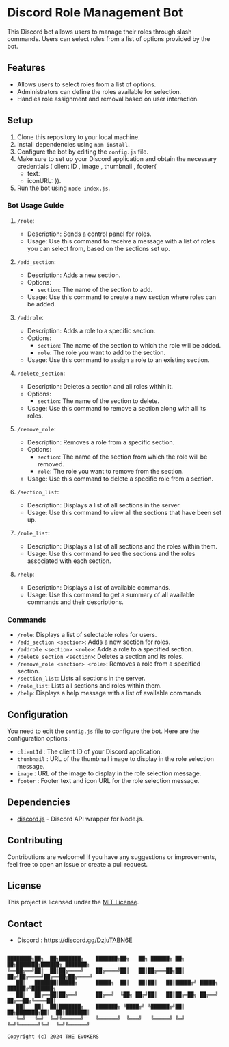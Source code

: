 # Discord Role Management Bot

This Discord bot allows users to manage their roles through slash commands. Users can select roles from a list of options provided by the bot.

## Features

- Allows users to select roles from a list of options.
- Administrators can define the roles available for selection.
- Handles role assignment and removal based on user interaction.

## Setup

1. Clone this repository to your local machine.
2. Install dependencies using `npm install`.
3. Configure the bot by editing the `config.js` file.
4. Make sure to set up your Discord application and obtain the necessary credentials 
(
   client ID , image , thumbnail , footer{
      - text: 
      - iconURL:
   }).
5. Run the bot using `node index.js`.


### Bot Usage Guide

1. `/role`:
   - Description: Sends a control panel for roles.
   - Usage: Use this command to receive a message with a list of roles you can select from, based on the sections set up.

2. `/add_section`:
   - Description: Adds a new section.
   - Options: 
     - `section`: The name of the section to add.
   - Usage: Use this command to create a new section where roles can be added.

3. `/addrole`:
   - Description: Adds a role to a specific section.
   - Options:
     - `section`: The name of the section to which the role will be added.
     - `role`: The role you want to add to the section.
   - Usage: Use this command to assign a role to an existing section.

4. `/delete_section`:
   - Description: Deletes a section and all roles within it.
   - Options:
     - `section`: The name of the section to delete.
   - Usage: Use this command to remove a section along with all its roles.

5. `/remove_role`:
   - Description: Removes a role from a specific section.
   - Options:
     - `section`: The name of the section from which the role will be removed.
     - `role`: The role you want to remove from the section.
   - Usage: Use this command to delete a specific role from a section.

6. `/section_list`:
   - Description: Displays a list of all sections in the server.
   - Usage: Use this command to view all the sections that have been set up.

7. `/role_list`:
   - Description: Displays a list of all sections and the roles within them.
   - Usage: Use this command to see the sections and the roles associated with each section.

8. `/help`:
   - Description: Displays a list of available commands.
   - Usage: Use this command to get a summary of all available commands and their descriptions.




### Commands

- `/role`: Displays a list of selectable roles for users.
- `/add_section <section>`: Adds a new section for roles.
- `/addrole <section> <role>`: Adds a role to a specified section.
- `/delete_section <section>`: Deletes a section and its roles.
- `/remove_role <section> <role>`: Removes a role from a specified section.
- `/section_list`: Lists all sections in the server.
- `/role_list`: Lists all sections and roles within them.
- `/help`: Displays a help message with a list of available commands.

## Configuration

You need to edit the `config.js` file to configure the bot. Here are the configuration options :

- `clientId` : The client ID of your Discord application.
- `thumbnail` : URL of the thumbnail image to display in the role selection message.
- `image` : URL of the image to display in the role selection message.
- `footer` : Footer text and icon URL for the role selection message.

## Dependencies

- [discord.js](https://discord.js.org) - Discord API wrapper for Node.js.

## Contributing

Contributions are welcome! If you have any suggestions or improvements, feel free to open an issue or create a pull request.

## License

This project is licensed under the [MIT License](LICENSE).

## Contact

- Discord : https://discord.gg/DzjuTABN6E

```

████████╗██╗  ██╗███████╗    ███████╗██╗   ██╗ ██████╗ ██╗  ██╗███████╗██████╗ ███████╗
╚══██╔══╝██║  ██║██╔════╝    ██╔════╝██║   ██║██╔═══██╗██║ ██╔╝██╔════╝██╔══██╗██╔════╝
   ██║   ███████║█████╗      █████╗  ██║   ██║██║   ██║█████╔╝ █████╗  ██████╔╝███████╗
   ██║   ██╔══██║██╔══╝      ██╔══╝  ╚██╗ ██╔╝██║   ██║██╔═██╗ ██╔══╝  ██╔══██╗╚════██║
   ██║   ██║  ██║███████╗    ███████╗ ╚████╔╝ ╚██████╔╝██║  ██╗███████╗██║  ██║███████║
   ╚═╝   ╚═╝  ╚═╝╚══════╝    ╚══════╝  ╚═══╝   ╚═════╝ ╚═╝  ╚═╝╚══════╝╚═╝  ╚═╝╚══════╝
                                                                                    
Copyright (c) 2024 THE EVOKERS
```
